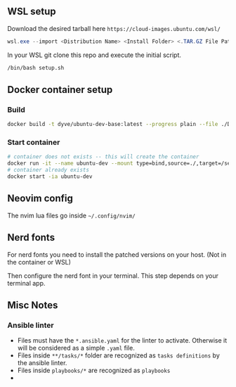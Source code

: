 ## WSL setup 

Download the desired tarball here `https://cloud-images.ubuntu.com/wsl/` 

```powershell
wsl.exe --import <Distribution Name> <Install Folder> <.TAR.GZ File Path>
```

In your WSL git clone this repo and execute the initial script. 

```bash
/bin/bash setup.sh
```

## Docker container setup

### Build 

```bash
docker build -t dyve/ubuntu-dev-base:latest --progress plain --file ./Docker/Dockerfile.ubuntu-dev-base .
```

### Start container 

```bash
# container does not exists -- this will create the container
docker run -it --name ubuntu-dev --mount type=bind,source=./,target=/setup dyve/ubuntu-dev-base:latest
# container already exists 
docker start -ia ubuntu-dev
```

## Neovim config

The nvim lua files go inside `~/.config/nvim/` 


## Nerd fonts

For nerd fonts you need to install the patched versions on your host. (Not in the container or WSL)

Then configure the nerd font in your terminal. This step depends on your terminal app. 


## Misc Notes

### Ansible linter

- Files must have the `*.ansible.yaml` for the linter to activate. Otherwise it will be considered as a simple `.yaml` file. 
- Files inside `**/tasks/*` folder are recognized as `tasks definitions` by the ansible linter. 
- Files inside `playbooks/*` are recognized as `playbooks` 
- 
